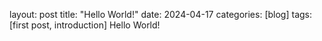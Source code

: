 layout: post
title: "Hello World!" 
date: 2024-04-17 
categories: [blog] 
tags: [first post, introduction]
Hello World!

